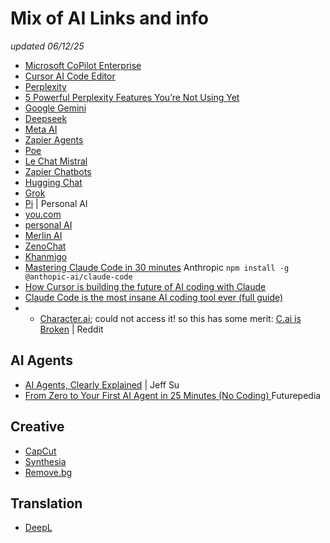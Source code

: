 # Mix of AI Links and info

*updated 06/12/25*

* [Microsoft CoPilot Enterprise](ms-copilot-ent.md)
* [Cursor AI Code Editor](https://www.cursor.com/en)
* [Perplexity](perplexity-vs-chatgpt.md)
* [5 Powerful Perplexity Features You’re Not Using Yet](https://www.youtube.com/watch?v=O1UTAiigrx4)
* [Google Gemini](https://gemini.google.com/app)
* [Deepseek](https://www.deepseek.com/)
* [Meta AI](https://www.meta.ai/)
* [Zapier Agents](https://zapier.com/agents)
* [Poe](https://poe.com/about)
* [Le Chat Mistral](https://mistral.ai)
* [Zapier Chatbots](https://zapier.com/)
* [Hugging Chat](https://huggingface.co/chat/)
* [Grok](https://x.ai/)
* [Pi](https://pi.ai/onboarding) | Personal AI
* [you.com](https://you.com)
* [personal AI](https://www.personal.ai/)
* [Merlin AI](https://www.getmerlin.in/)
* [ZenoChat](https://textcortex.com/)
* [Khanmigo](https://www.khanmigo.ai/)
* [Mastering Claude Code in 30 minutes](https://www.youtube.com/watch?v=6eBSHbLKuN0) Anthropic `npm install -g @anthopic-ai/claude-code` 
* [How Cursor is building the future of AI coding with Claude](https://www.youtube.com/watch?v=BGgsoIgbT_Y)
* [Claude Code is the most insane AI coding tool ever (full guide)](https://www.youtube.com/watch?v=LD3hSN3y_lE)
* * [Character.ai](https://character.ai/); could not access it!
 so this has some merit: [C.ai is Broken](https://www.reddit.com/r/CharacterAI/comments/1l7z8zr/cai_is_broken/) | Reddit

## AI Agents
* [AI Agents, Clearly Explained](https://www.youtube.com/watch?v=FwOTs4UxQS4) | Jeff Su
* [ From Zero to Your First AI Agent in 25 Minutes (No Coding) ](https://www.youtube.com/watch?v=EH5jx5qPabU) Futurepedia


## Creative
* [CapCut](https://www.capcut.com/)
* [Synthesia](https://www.synthesia.io/)
* [Remove.bg](https://www.remove.bg/)

## Translation
* [DeepL](https://www.deepl.com/en/translator)



